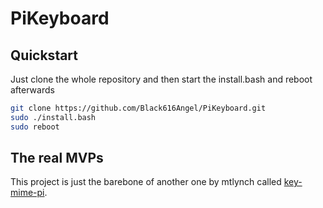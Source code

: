 # PiKeyboard

## Quickstart

Just clone the whole repository and then start the install.bash and reboot afterwards
```bash
git clone https://github.com/Black616Angel/PiKeyboard.git
sudo ./install.bash
sudo reboot
```

## The real MVPs

This project is just the barebone of another one by mtlynch called [key-mime-pi](https://github.com/mtlynch/key-mime-pi).